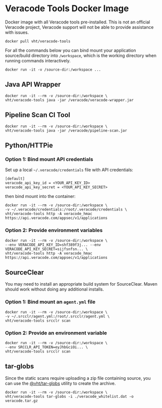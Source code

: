 # Veracode Tools Docker Image

Docker image with all Veracode tools pre-installed. This is not an official Veracode project, Veracode support will not be able to provide assistance with issues.

    docker pull vht/veracode-tools

For all the commands below you can bind mount your application source/build directory into `/workspace`, which is the working directory when running commands interactively.

    docker run -it -v /source-dir:/workspace ...

## Java API Wrapper

    docker run -it --rm -v /source-dir:/workspace \
    vht/veracode-tools java -jar /veracode/veracode-wrapper.jar

## Pipeline Scan CI Tool

    docker run -it --rm -v /source-dir:/workspace \
    vht/veracode-tools java -jar /veracode/pipeline-scan.jar

## Python/HTTPie

### Option 1: Bind mount API credentials

Set up a local `~/.veracode/credentials` file with API credentials:

    [default]
    veracode_api_key_id = <YOUR_API_KEY_ID>
    veracode_api_key_secret = <YOUR_API_KEY_SECRET>

then bind mount into the container:

    docker run -it --rm -v /source-dir:/workspace \
    -v ~/.veracode/credentials:/root/.veracode/credentials \
    vht/veracode-tools http -A veracode_hmac https://api.veracode.com/appsec/v1/applications

### Option 2: Provide environment variables

    docker run -it --rm -v /source-dir:/workspace \
    --env VERACODE_API_KEY_ID=shf389f3j... --env VERACODE_API_KEY_SECRET=sijfsnfsn... \
    vht/veracode-tools http -A veracode_hmac https://api.veracode.com/appsec/v1/applications

## SourceClear

You may need to install an appropriate build system for SourceClear. Maven should work without doing any additional installs.

### Option 1: Bind mount an `agent.yml` file

    docker run -it --rm -v /source-dir:/workspace \
    -v ~/.srcclr/agent.yml:/root/.srcclr/agent.yml \
    vht/veracode-tools srcclr scan

### Option 2: Provide an environment variable

    docker run -it --rm -v /source-dir:/workspace \
    --env SRCCLR_API_TOKEN=eyJhbGciOi... \
    vht/veracode-tools srcclr scan

## tar-globs

Since the static scans require uploading a zip file containing source, you can use the [@vht/tar-globs](https://github.com/VHT/tar-globs) utility to create the archive.

    docker run -it --rm -v /source-dir:/workspace \
    vht/veracode-tools tar-globs -i ./veracode_whitelist.dat -o veracode.tar.gz
